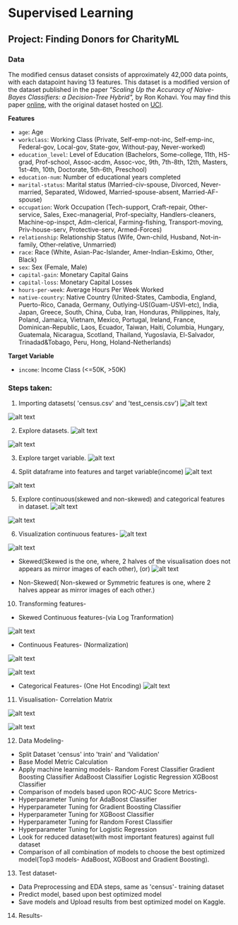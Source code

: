 # Supervised Learning
## Project: Finding Donors for CharityML


### Data

The modified census dataset consists of approximately 42,000 data points, with each datapoint having 13 features. This dataset is a modified version of the dataset published in the paper *"Scaling Up the Accuracy of Naive-Bayes Classifiers: a Decision-Tree Hybrid",* by Ron Kohavi. You may find this paper [online](https://www.aaai.org/Papers/KDD/1996/KDD96-033.pdf), with the original dataset hosted on [UCI](https://archive.ics.uci.edu/ml/datasets/Census+Income).

**Features**
- `age`: Age
- `workclass`: Working Class (Private, Self-emp-not-inc, Self-emp-inc, Federal-gov, Local-gov, State-gov, Without-pay, Never-worked)
- `education_level`: Level of Education (Bachelors, Some-college, 11th, HS-grad, Prof-school, Assoc-acdm, Assoc-voc, 9th, 7th-8th, 12th, Masters, 1st-4th, 10th, Doctorate, 5th-6th, Preschool)
- `education-num`: Number of educational years completed
- `marital-status`: Marital status (Married-civ-spouse, Divorced, Never-married, Separated, Widowed, Married-spouse-absent, Married-AF-spouse)
- `occupation`: Work Occupation (Tech-support, Craft-repair, Other-service, Sales, Exec-managerial, Prof-specialty, Handlers-cleaners, Machine-op-inspct, Adm-clerical, Farming-fishing, Transport-moving, Priv-house-serv, Protective-serv, Armed-Forces)
- `relationship`: Relationship Status (Wife, Own-child, Husband, Not-in-family, Other-relative, Unmarried)
- `race`: Race (White, Asian-Pac-Islander, Amer-Indian-Eskimo, Other, Black)
- `sex`: Sex (Female, Male)
- `capital-gain`: Monetary Capital Gains
- `capital-loss`: Monetary Capital Losses
- `hours-per-week`: Average Hours Per Week Worked
- `native-country`: Native Country (United-States, Cambodia, England, Puerto-Rico, Canada, Germany, Outlying-US(Guam-USVI-etc), India, Japan, Greece, South, China, Cuba, Iran, Honduras, Philippines, Italy, Poland, Jamaica, Vietnam, Mexico, Portugal, Ireland, France, Dominican-Republic, Laos, Ecuador, Taiwan, Haiti, Columbia, Hungary, Guatemala, Nicaragua, Scotland, Thailand, Yugoslavia, El-Salvador, Trinadad&Tobago, Peru, Hong, Holand-Netherlands)

**Target Variable**
- `income`: Income Class (<=50K, >50K)

### Steps taken:
1. Importing datasets( 'census.csv' and 'test_censis.csv')
![alt text](https://github.com/rickhagwal/KaggleCompetitions/blob/master/Donors_for_Charity_ML/data.PNG)

![alt text](https://github.com/rickhagwal/KaggleCompetitions/blob/master/Donors_for_Charity_ML/test.PNG)

2. Explore datasets.
![alt text](https://github.com/rickhagwal/KaggleCompetitions/blob/master/Donors_for_Charity_ML/data_info.PNG)

![alt text](https://github.com/rickhagwal/KaggleCompetitions/blob/master/Donors_for_Charity_ML/train_info.PNG)

3. Explore target variable.
![alt text](https://github.com/rickhagwal/KaggleCompetitions/blob/master/Donors_for_Charity_ML/Data_exploration.PNG)

4. Split dataframe into features and target variable(income)
![alt text](https://github.com/rickhagwal/KaggleCompetitions/blob/master/Donors_for_Charity_ML/Split_data_features.PNG)

![alt text](https://github.com/rickhagwal/KaggleCompetitions/blob/master/Donors_for_Charity_ML/split_data_income.PNG)

5. Explore continuous(skewed and non-skewed) and categorical features in dataset.
![alt text](https://github.com/rickhagwal/KaggleCompetitions/blob/master/Donors_for_Charity_ML/Unique_val_categorical.PNG)

![alt text](https://github.com/rickhagwal/KaggleCompetitions/blob/master/Donors_for_Charity_ML/cont_categ_features.PNG)

6. Visualization continuous features-
![alt text](https://github.com/rickhagwal/KaggleCompetitions/blob/master/Donors_for_Charity_ML/visualise_contin_1.PNG)

![alt text](https://github.com/rickhagwal/KaggleCompetitions/blob/master/Donors_for_Charity_ML/visualise_contin_2.PNG)

- Skewed(Skewed is the one, where, 2 halves of the visualisation does not appears as mirror images of each other), (or)
![alt text](https://github.com/rickhagwal/KaggleCompetitions/blob/master/Donors_for_Charity_ML/Skewed_distr_cont_1.PNG)

- Non-Skewed( Non-skewed or Symmetric features is one, where 2 halves appear as mirror images of each other.) 

10. Transforming features-
- Skewed Continuous features-(via Log Tranformation)

![alt text](https://github.com/rickhagwal/KaggleCompetitions/blob/master/Donors_for_Charity_ML/Skewed_distr_cont_2.PNG)

- Continuous Features- (Normalization)

![alt text](https://github.com/rickhagwal/KaggleCompetitions/blob/master/Donors_for_Charity_ML/Normalize_features.PNG)

![alt text](https://github.com/rickhagwal/KaggleCompetitions/blob/master/Donors_for_Charity_ML/features_after_normalize.PNG)

- Categorical Features- (One Hot Encoding)
![alt text](https://github.com/rickhagwal/KaggleCompetitions/blob/master/Donors_for_Charity_ML/one_hot_categ.PNG)

11. Visualisation- Correlation Matrix

![alt text](https://github.com/rickhagwal/KaggleCompetitions/blob/master/Donors_for_Charity_ML/corelation_cont.PNG)

![alt text](https://github.com/rickhagwal/KaggleCompetitions/blob/master/Donors_for_Charity_ML/corelation_all.PNG)

12. Data Modeling-
-   Split Dataset 'census' into 'train' and 'Validation'
-   Base Model Metric Calculation
-   Apply machine learning models- 
      Random Forest Classifier
      Gradient Boosting Classifier
      AdaBoost Classifier
      Logistic Regression
      XGBoost Classifier
-   Comparison of models based upon ROC-AUC Score Metrics-
-   Hyperparameter Tuning for AdaBoost Classifier
-   Hyperparameter Tuning for Gradient Boosting Classifier
-   Hyperparameter Tuning for XGBoost Classifier
-   Hyperparameter Tuning for Random Forest Classifier
-   Hyperparameter Tuning for Logistic Regression
-   Look for reduced dataset(with most important features) against full dataset
-   Comparison of all combination of models to choose the best optimized model(Top3 models- AdaBoost, XGBoost and Gradient Boosting).
13. Test dataset-
-   Data Preprocessing and EDA steps, same as 'census'- training dataset
-   Predict model, based upon best optimized model
-   Save models and Upload results from best optimized model on Kaggle.

14. Results-
